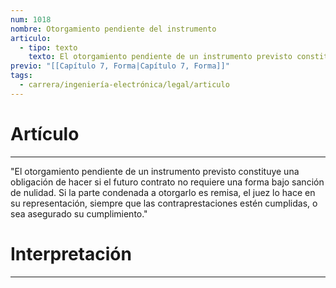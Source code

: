 ```yaml
---
num: 1018
nombre: Otorgamiento pendiente del instrumento
articulo:
  - tipo: texto
    texto: El otorgamiento pendiente de un instrumento previsto constituye una obligación de hacer si el futuro contrato no requiere una forma bajo sanción de nulidad. Si la parte condenada a otorgarlo es remisa, el juez lo hace en su representación, siempre que las contraprestaciones estén cumplidas, o sea asegurado su cumplimiento.
previo: "[[Capítulo 7, Forma|Capítulo 7, Forma]]"
tags:
  - carrera/ingeniería-electrónica/legal/articulo
---
```

# Artículo
---
"El otorgamiento pendiente de un instrumento previsto constituye una obligación de hacer si el futuro contrato no requiere una forma bajo sanción de nulidad. Si la parte condenada a otorgarlo es remisa, el juez lo hace en su representación, siempre que las contraprestaciones estén cumplidas, o sea asegurado su cumplimiento."

# Interpretación
---
